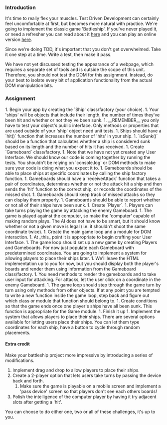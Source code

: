 ### Introduction

It's time to really flex your muscles.  Test Driven Development can certainly feel uncomfortable at first, but becomes more natural with practice.  We're going to implement the classic game 'Battleship'.  If you've never played it, or need a refresher you can read about it [here](https://en.wikipedia.org/wiki/Battleship_(game)) and you can play an online version [here](http://en.battleship-game.org/).

Since we're doing TDD, it's important that you don't get overwhelmed. Take it one step at a time. Write a test, then make it pass.

We have not yet discussed testing the appearance of a webpage, which requires a separate set of tools and is outside the scope of this unit. Therefore, you should not test the DOM for this assignment. Instead, do your best to isolate every bit of application functionality from the actual DOM manipulation bits.

### Assignment

<div class="lesson-content__panel" markdown="1">
1. Begin your app by creating the `Ship` class/factory (your choice).
   1. Your 'ships' will be objects that include their length, the number of times they've been hit and whether or not they've been sunk.
   1. __REMEMBER__ you only have to test your object's public interface.  Only methods or properties that are used outside of your 'ship' object need unit tests.
   1. Ships should have a `hit()` function that increases the number of 'hits' in your ship.
   1. `isSunk()` should be a function that calculates whether a ship is considered sunk based on its length and the number of hits it has received.
1. Create `Gameboard` class/factory.
   1. Note that we have not yet created any User Interface.  We should know our code is coming together by running the tests.  You shouldn't be relying on `console.log` or DOM methods to make sure your code is doing what you expect it to.
   1. Gameboards should be able to place ships at specific coordinates by calling the ship factory function.
   1. Gameboards should have a `receiveAttack` function that takes a pair of coordinates, determines whether or not the attack hit a ship and then sends the 'hit' function to the correct ship, or records the coordinates of the missed shot.
   1. Gameboards should keep track of missed attacks so they can display them properly.
   1. Gameboards should be able to report whether or not all of their ships have been sunk.
1. Create `Player`.
   1. Players can take turns playing the game by attacking the enemy Gameboard.
   1. The game is played against the computer, so make the 'computer' capable of making random plays.  The AI does not have to be smart, but it should know whether or not a given move is legal (i.e. it shouldn't shoot the same coordinate twice).
1. Create the main game loop and a module for DOM interaction.
   1. At _this_ point it is appropriate to begin crafting your User Interface.
   1. The game loop should set up a new game by creating Players and Gameboards.  For now just populate each Gameboard with predetermined coordinates.  You are going to implement a system for allowing players to place their ships later.
   1. We'll leave the HTML implementation up to you for now, but you should display both the player's boards and render them using information from the Gameboard class/factory.
      1. You need methods to render the gameboards and to take user input for attacking.  For attacks, let the user click on a coordinate in the enemy Gameboard.
   1. The game loop should step through the game turn by turn using only methods from other objects.  If at any point you are tempted to write a new function inside the game loop, step back and figure out which class or module that function should belong to.
   1. Create conditions so that the game ends once one player's ships have all been sunk.  This function is appropriate for the Game module.
1. Finish it up
   1. Implement the system that allows players to place their ships. There are several options available for letting users place their ships. You can let them type coordinates for each ship, have a button to cycle through random placements.

   #### Extra credit

   Make your battleship project more impressive by introducing a series of modifications.

1. Implement drag and drop to allow players to place their ships.
1. Create a 2-player option that lets users take turns by passing the device back and forth.
   1. Make sure the game is playable on a mobile screen and implement a 'pass device' screen so that players don't see each others boards!
1. Polish the intelligence of the computer player by having it try adjacent slots after getting a 'hit'.

You can choose to do either one, two or all of these challenges, it's up to you.
</div>
